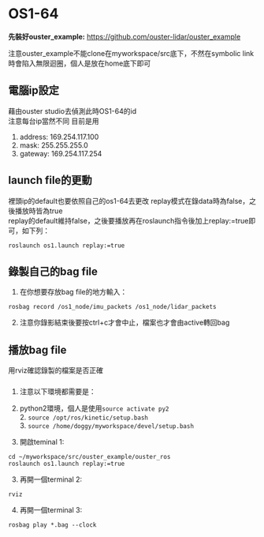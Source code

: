 # OS1-64

**先裝好ouster_example:**   https://github.com/ouster-lidar/ouster_example

注意ouster_example不能clone在myworkspace/src底下，不然在symbolic link時會陷入無限迴圈，個人是放在home底下即可

電腦ip設定
----------

藉由ouster studio去偵測此時OS1-64的id  
注意每台ip當然不同
目前是用
1. address: 169.254.117.100
2. mask: 255.255.255.0
3. gateway: 169.254.117.254
  
  
launch file的更動
----------

裡頭ip的default也要依照自己的os1-64去更改
replay模式在錄data時為false，之後播放時皆為true  
replay的default維持false，之後要播放再在roslaunch指令後加上replay:=true即可，如下列：

`roslaunch os1.launch replay:=true`
   

錄製自己的bag file 
----------

1. 在你想要存放bag file的地方輸入：
  
  `rosbag record /os1_node/imu_packets /os1_node/lidar_packets`  
  
2. 注意你錄影結束後要按ctrl+c才會中止，檔案也才會由active轉回bag
  
播放bag file 
----------
用rviz確認錄製的檔案是否正確 
###
1. 注意以下環境都需要是：  
  1. python2環境，個人是使用`source activate py2`  
    2. `source /opt/ros/kinetic/setup.bash`  
      3. `source /home/doggy/myworkspace/devel/setup.bash`  
    
2. 開啟teminal 1:  
```
cd ~/myworkspace/src/ouster_example/ouster_ros
roslaunch os1.launch replay:=true
 ```
 
3. 再開一個terminal 2:  
```
rviz
```

4. 再開一個terminal 3:  
```  
rosbag play *.bag --clock
```   
